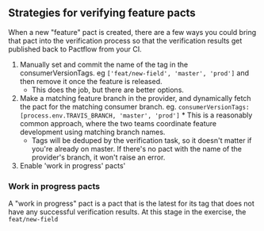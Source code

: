 ## Strategies for verifying feature pacts

When a new "feature" pact is created, there are a few ways you could bring that pact into the verification process so that the verification results get published back to Pactflow from your CI.

1. Manually set and commit the name of the tag in the consumerVersionTags. eg `['feat/new-field', 'master', 'prod']` and then remove it once the feature is released.
    * This does the job, but there are better options.
1. Make a matching feature branch in the provider, and dynamically fetch the pact for the matching consumer branch. eg. `consumerVersionTags: [process.env.TRAVIS_BRANCH, 'master', 'prod']`    * This is a reasonably common approach, where the two teams coordinate feature development using matching branch names.
    * Tags will be deduped by the verification task, so it doesn't matter if you're already on master. If there's no pact with the name of the provider's branch, it won't raise an error.
1. Enable 'work in progress' pacts'

### Work in progress pacts

A "work in progress" pact is a pact that is the latest for its tag that does not have any successful verification results. At this stage in the exercise, the `feat/new-field`

